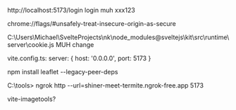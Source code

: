 http://localhost:5173/login
login muh xxx123

chrome://flags/#unsafely-treat-insecure-origin-as-secure

C:\Users\Michael\SvelteProjects\nk\node_modules\@sveltejs\kit\src\runtime\server\cookie.js MUH change

vite.config.ts: server: { host: '0.0.0.0', port: 5173 }

npm install leaflet --legacy-peer-deps

C:\tools> ngrok http --url=shiner-meet-termite.ngrok-free.app 5173

vite-imagetools?
